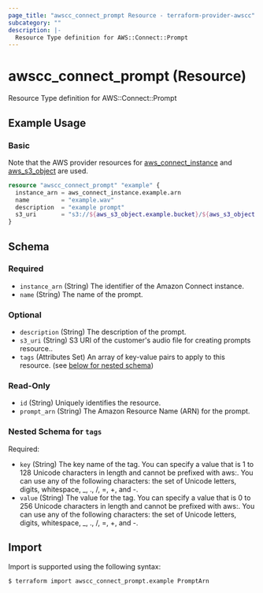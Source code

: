 ```yaml
---
page_title: "awscc_connect_prompt Resource - terraform-provider-awscc"
subcategory: ""
description: |-
  Resource Type definition for AWS::Connect::Prompt
---
```


# awscc_connect_prompt (Resource)

Resource Type definition for AWS::Connect::Prompt

## Example Usage

### Basic

Note that the AWS provider resources for [aws_connect_instance](https://registry.terraform.io/providers/hashicorp/aws/latest/docs/resources/connect_instance) and [aws_s3_object](https://registry.terraform.io/providers/hashicorp/aws/latest/docs/resources/s3_object) are used.

```terraform
resource "awscc_connect_prompt" "example" {
  instance_arn = aws_connect_instance.example.arn
  name         = "example.wav"
  description  = "example prompt"
  s3_uri       = "s3://${aws_s3_object.example.bucket}/${aws_s3_object.example.key}"
}
```

<!-- schema generated by tfplugindocs -->
## Schema

### Required

- `instance_arn` (String) The identifier of the Amazon Connect instance.
- `name` (String) The name of the prompt.

### Optional

- `description` (String) The description of the prompt.
- `s3_uri` (String) S3 URI of the customer's audio file for creating prompts resource..
- `tags` (Attributes Set) An array of key-value pairs to apply to this resource. (see [below for nested schema](#nestedatt--tags))

### Read-Only

- `id` (String) Uniquely identifies the resource.
- `prompt_arn` (String) The Amazon Resource Name (ARN) for the prompt.

<a id="nestedatt--tags"></a>
### Nested Schema for `tags`

Required:

- `key` (String) The key name of the tag. You can specify a value that is 1 to 128 Unicode characters in length and cannot be prefixed with aws:. You can use any of the following characters: the set of Unicode letters, digits, whitespace, _, ., /, =, +, and -.
- `value` (String) The value for the tag. You can specify a value that is 0 to 256 Unicode characters in length and cannot be prefixed with aws:. You can use any of the following characters: the set of Unicode letters, digits, whitespace, _, ., /, =, +, and -.

## Import

Import is supported using the following syntax:

```shell
$ terraform import awscc_connect_prompt.example PromptArn
```